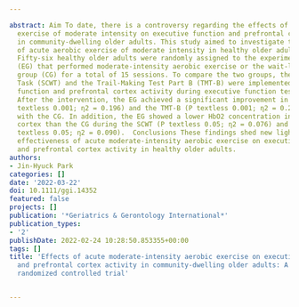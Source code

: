 ---
abstract: Aim To date, there is a controversy regarding the effects of acute aerobic
  exercise of moderate intensity on executive function and prefrontal cortex activity
  in community-dwelling older adults. This study aimed to investigate the effects
  of acute aerobic exercise of moderate intensity in healthy older adults.  Methods
  Fifty-six healthy older adults were randomly assigned to the experimental group
  (EG) that performed moderate-intensity aerobic exercise or the wait-list control
  group (CG) for a total of 15 sessions. To compare the two groups, the Stroop Color-Word
  Task (SCWT) and the Trail-Making Test Part B (TMT-B) were implemented for executive
  function and prefrontal cortex activity during executive function testing.  Results
  After the intervention, the EG achieved a significant improvement in the SCWT (P
  textless 0.001; η2 = 0.196) and the TMT-B (P textless 0.001; η2 = 0.245) compared
  with the CG. In addition, the EG showed a lower HbO2 concentration in the prefrontal
  cortex than the CG during the SCWT (P textless 0.05; η2 = 0.076) and the TMT-B (P
  textless 0.05; η2 = 0.090).  Conclusions These findings shed new light on the clinical
  effectiveness of acute moderate-intensity aerobic exercise on executive function
  and prefrontal cortex activity in healthy older adults.
authors:
- Jin‐Hyuck Park
categories: []
date: '2022-03-22'
doi: 10.1111/ggi.14352
featured: false
projects: []
publication: '*Geriatrics & Gerontology International*'
publication_types:
- '2'
publishDate: 2022-02-24 10:28:50.853355+00:00
tags: []
title: 'Effects of acute moderate‐intensity aerobic exercise on executive function
  and prefrontal cortex activity in community‐dwelling older adults: A single‐blind,
  randomized controlled trial'

---
